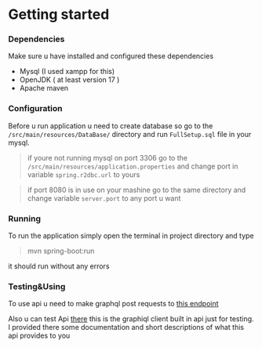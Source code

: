 # Getting started

### Dependencies
Make sure u have installed and configured these dependencies 
- Mysql (I used xampp for this)
- OpenJDK ( at least version 17 )
- Apache maven 

### Configuration
Before u run application u need to create database so go to the `/src/main/resources/DataBase/` directory and run `FullSetup.sql` file in your mysql.
> if youre not running mysql on port 3306 go to the `/src/main/resources/application.properties` and change port in variable `spring.r2dbc.url` to yours

>if port 8080 is in use on your mashine go to the same directory and change variable `server.port` to any port u want
### Running
To run the application simply open the terminal in project directory and type 
>mvn spring-boot:run 

it should run without any errors

### Testing&Using
To use api u need to make graphql post requests to [this endpoint](http://localhost:8080/graphql)

Also u can test Api [there](http://localhost:8080/graphiql) this is the graphiql client built in api just for testing. I provided there some documentation and short descriptions of what this api provides to you